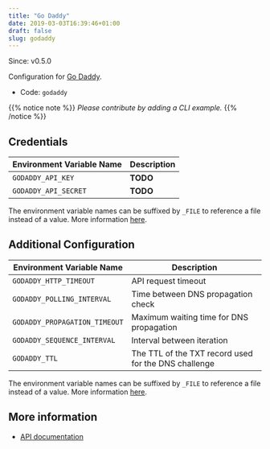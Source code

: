 ```yaml
---
title: "Go Daddy"
date: 2019-03-03T16:39:46+01:00
draft: false
slug: godaddy
---
```


<!-- THIS DOCUMENTATION IS AUTO-GENERATED. PLEASE DO NOT EDIT. -->
<!-- providers/dns/godaddy/godaddy.toml -->
<!-- THIS DOCUMENTATION IS AUTO-GENERATED. PLEASE DO NOT EDIT. -->

Since: v0.5.0

Configuration for [Go Daddy](https://godaddy.com).


<!--more-->

- Code: `godaddy`

{{% notice note %}}
_Please contribute by adding a CLI example._
{{% /notice %}}




## Credentials

| Environment Variable Name | Description |
|-----------------------|-------------|
| `GODADDY_API_KEY` | **TODO** |
| `GODADDY_API_SECRET` | **TODO** |

The environment variable names can be suffixed by `_FILE` to reference a file instead of a value.
More information [here](/lego/dns/#configuration-and-credentials).


## Additional Configuration

| Environment Variable Name | Description |
|--------------------------------|-------------|
| `GODADDY_HTTP_TIMEOUT` | API request timeout |
| `GODADDY_POLLING_INTERVAL` | Time between DNS propagation check |
| `GODADDY_PROPAGATION_TIMEOUT` | Maximum waiting time for DNS propagation |
| `GODADDY_SEQUENCE_INTERVAL` | Interval between iteration |
| `GODADDY_TTL` | The TTL of the TXT record used for the DNS challenge |

The environment variable names can be suffixed by `_FILE` to reference a file instead of a value.
More information [here](/lego/dns/#configuration-and-credentials).




## More information

- [API documentation](https://developer.godaddy.com/doc/endpoint/domains)

<!-- THIS DOCUMENTATION IS AUTO-GENERATED. PLEASE DO NOT EDIT. -->
<!-- providers/dns/godaddy/godaddy.toml -->
<!-- THIS DOCUMENTATION IS AUTO-GENERATED. PLEASE DO NOT EDIT. -->

